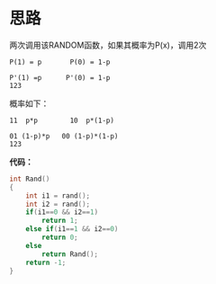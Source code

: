 # 思路

两次调用该RANDOM函数，如果其概率为P(x)，调用2次

```
P(1) = p       P(0) = 1-p

P'(1) =p      P'(0) = 1-p
123
```

概率如下：

```
11  p*p        10  p*(1-p)

01 (1-p)*p   00 (1-p)*(1-p)
123
```

**代码：**

```c
int Rand()
{
    int i1 = rand();
    int i2 = rand();
    if(i1==0 && i2==1)
        return 1;
    else if(i1==1 && i2==0)
        return 0;
    else
        return Rand();
    return -1;
}
```